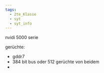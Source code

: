 ```yaml
---
tags:
  - 2te_Klasse
  - syt
  - syt_info
---
```

nvidi 5000 serie

gerüchte:
- gddr7 
- 384 bit bus oder 512 gerüchte von beidem 
- 